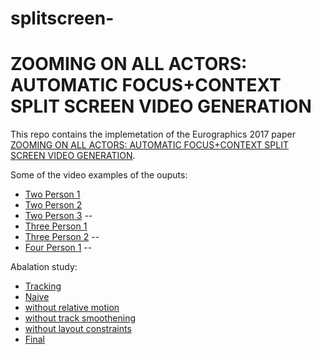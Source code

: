 # splitscreen-

ZOOMING ON ALL ACTORS: AUTOMATIC FOCUS+CONTEXT SPLIT SCREEN VIDEO GENERATION
===

This repo contains the implemetation of the Eurographics 2017 paper [ZOOMING ON ALL ACTORS: AUTOMATIC
FOCUS+CONTEXT SPLIT SCREEN VIDEO GENERATION](https://faculty.iiit.ac.in/~vgandhi/Splitscreen/Eurographics_2017.pdf).

Some of the video examples of the ouputs:

* [Two Person 1](https://youtu.be/j20ORXkB_6s)
* [Two Person 2](https://youtu.be/ND1RJDRWKc0)
* [Two Person 3](https://youtu.be/u-AoCQVNOw8)
--
* [Three Person 1](https://youtu.be/i1X84uW3DLk)
* [Three Person 2](https://youtu.be/zWaJMx8Hn88)
--
* [Four Person 1](https://youtu.be/ui4vWtK_Yx4)
--

Abalation study:

* [Tracking](https://youtu.be/FmSzyVaoFNY)
* [Naive](https://youtu.be/sNp2cUKWOak)
* [without relative motion](https://youtu.be/NkRdfu73hF0)
* [without track smoothening](https://youtu.be/JXGLc19qwpk)
* [without layout constraints](https://youtu.be/yIrmtOdTV_Q)
* [Final](https://youtu.be/IHlP4wqOviI)

